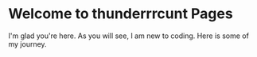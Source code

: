 # Welcome to thunderrrcunt Pages

I'm glad you're here. As you will see, I am new to coding. Here is some of my journey.
